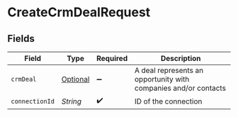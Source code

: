 # CreateCrmDealRequest


## Fields

| Field                                                           | Type                                                            | Required                                                        | Description                                                     |
| --------------------------------------------------------------- | --------------------------------------------------------------- | --------------------------------------------------------------- | --------------------------------------------------------------- |
| `crmDeal`                                                       | [Optional<CrmDeal>](../../models/shared/CrmDeal.md)             | :heavy_minus_sign:                                              | A deal represents an opportunity with companies and/or contacts |
| `connectionId`                                                  | *String*                                                        | :heavy_check_mark:                                              | ID of the connection                                            |